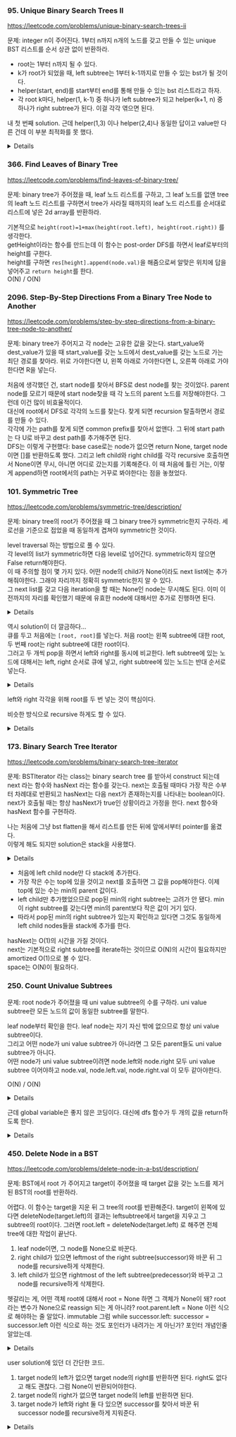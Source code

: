 
### 95. Unique Binary Search Trees II

https://leetcode.com/problems/unique-binary-search-trees-ii

문제: integer n이 주어진다. 1부터 n까지 n개의 노드를 갖고 만들 수 있는 unique BST 리스트를 순서 상관 없이 반환하라.

- root는 1부터 n까지 될 수 있다.
- k가 root가 되었을 때, left subtree는 1부터 k-1까지로 만들 수 있는 bst가 될 것이다.
- helper(start, end)를 start부터 end를 통해 만들 수 있는 bst 리스트라고 하자.
- 각 root k마다, helper(1, k-1) 중 하나가 left subtree가 되고 helper(k+1, n) 중 하나가 right subtree가 된다. 이걸 각각 엮으면 된다.

내 첫 번째 solution. 근데 helper(1,3) 이나 helper(2,4)나 동일한 답이고 value만 다른 건데 이 부분 최적화를 못 했다.    


<details>

```python
def generateTrees(self, n: int) -> List[Optional[TreeNode]]:
    @lru_cache(maxsize=None)
    def helper(start_idx: int, end_idx: int) -> List[TreeNode]:
        # Gets all the bsts that can be created from the nodes from start_idx to end_idx
        if end_idx < start_idx:
            return [None]
        if start_idx == end_idx:
            return [TreeNode(start_idx)]
        rtn = []
        for cur in range(start_idx, end_idx+1):
            lss = helper(start_idx, cur-1)
            rss = helper(cur+1, end_idx)
            for ls in lss:
                for rs in rss:
                    rtn.append(TreeNode(cur, ls, rs))
        return rtn

    return helper(1, n)
```

</details>


### 366. Find Leaves of Binary Tree

https://leetcode.com/problems/find-leaves-of-binary-tree/

문제: binary tree가 주어졌을 때, leaf 노드 리스트를 구하고, 그 leaf 노드를 없앤 tree의 leaft 노드 리스트를 구하면서 tree가 사라질 때까지의 leaf 노드 리스트를 순서대로 리스트에 넣은 2d array를 반환하라.


기본적으로 `height(root)=1+max(height(root.left), height(root.right))` 를 생각한다.   
getHeight이라는 함수를 만드는데 이 함수는 post-order DFS를 하면서 leaf로부터의 height를 구한다.    
height를 구하면 `res[height].append(node.val)`을 해줌으로써 알맞은 위치에 답을 넣어주고 `return height`를 한다.   
O(N) / O(N)




### 2096. Step-By-Step Directions From a Binary Tree Node to Another

https://leetcode.com/problems/step-by-step-directions-from-a-binary-tree-node-to-another/

문제: binary tree가 주어지고 각 node는 고유한 값을 갖는다. start_value와 dest_value가 있을 때 start_value를 갖는 노드에서 dest_value를 갖는 노드로 가는 최단 경로를 찾아라. 위로 가야한다면 U, 왼쪽 아래로 가야한다면 L, 오른쪽 아래로 가야한다면 R을 넣는다.

처음에 생각했던 건, start node를 찾아서 BFS로 dest node를 찾는 것이었다. parent node를 모르기 때문에 start node찾을 때 각 노드의 parent 노드를 저장해야한다. 그런데 이건 많이 비효율적이다.   
대신에 root에서 DFS로 각각의 노드를 찾는다. 찾게 되면 recursion 탈출하면서 경로를 만들 수 있다.   
각각에 가는 path를 찾게 되면 common prefix를 찾아서 없앤다. 그 뒤에 start path는 다 U로 바꾸고 dest path를 추가해주면 된다.   
DFS는 이렇게 구현했다: base case로는 node가 없으면 return None, target node이면 []를 반환하도록 했다. 그리고 left child와 right child를 각각 recursive 호출하면서 None이면 무시, 아니면 어디로 갔는지를 기록해준다. 이 때 처음에 틀린 거는, 이렇게 append하면 root에서의 path는 거꾸로 봐야한다는 점을 놓쳤었다.


### 101. Symmetric Tree

https://leetcode.com/problems/symmetric-tree/description/

문제: binary tree의 root가 주어졌을 때 그 binary tree가 symmetric한지 구하라. 세로선을 기준으로 접었을 때 동일하게 겹쳐야 symmetric한 것이다.

level traversal 하는 방법으로 풀 수 있다.   
각 level의 list가 symmetric하면 다음 level로 넘어간다. symmetric하지 않으면 False return해야한다.   
이 때 주의할 점이 몇 가지 있다. 어떤 node의 child가 None이라도 next list에는 추가해줘야한다. 그래야 자리까지 정확히 symmetric한지 알 수 있다.   
그 next list를 갖고 다음 iteration을 할 때는 None인 node는 무시해도 된다. 이미 이전까지의 자리를 확인했기 때문에 유효한 node에 대해서만 추가로 진행하면 된다.   

<details>

```python
def isSymmetric(self, root: Optional[TreeNode]) -> bool:
    queue = deque([root])
    while queue:
        next_list = []
        while queue:
            cur = queue.popleft()
            if cur is None:
                continue
            next_list.append(cur.left)
            next_list.append(cur.right)
        n = len(next_list)
        for i in range(n//2):
            if next_list[i] is None and next_list[n-1-i] is None:
                continue
            if next_list[i] is None or next_list[n-1-i] is None or next_list[i].val != next_list[n-1-i].val:
                return False

        queue = deque(next_list)
    return True
```

</details>

역시 solution이 더 깔금하다...   
큐를 두고 처음에는 `[root, root]`를 넣는다. 처음 root는 왼쪽 subtree에 대한 root, 두 번째 root는 right subtree에 대한 root이다.   
그러고 두 개씩 pop을 하면서 left와 right를 동시에 비교한다. left subtree에 있는 노드에 대해서는 left, right 순서로 큐에 넣고, right subtree에 있는 노드는 반대 순서로 넣는다.   

<details>

```python
def isSymmetric(self, root: Optional[TreeNode]) -> bool:
    queue = deque([root, root])
    while queue:
        left = queue.popleft()
        right = queue.popleft()
        if left is None and right is None:
            continue
        if left is None or right is None:
            return False
        if left.val != right.val:
            return False
        queue.append(left.left)
        queue.append(right.right)
        queue.append(left.right)
        queue.append(right.left)
    return True
```

</details>


left와 right 각각을 위해 root를 두 번 넣는 것이 핵심이다.

비슷한 방식으로 recursive 하게도 할 수 있다. 

<details>

```python
def isSymmetric(self, root: Optional[TreeNode]) -> bool:
    def is_mirror(left_node, right_node):
        if left_node is None and right_node is None:
            return True
        if left_node is None or right_node is None:
            return False
        return left_node.val == right_node.val and is_mirror(left_node.left, right_node.right) and is_mirror(left_node.right, right_node.left)
    
    return is_mirror(root, root)
```

</details>



### 173. Binary Search Tree Iterator

https://leetcode.com/problems/binary-search-tree-iterator

문제: BSTIterator 라는 class는 binary search tree 를 받아서 construct 되는데 next 라는 함수와 hasNext 라는 함수를 갖는다. next는 호출될 때마다 가장 작은 수부터 차례대로 반환되고 hasNext는 다음 next가 존재하는지를 나타내는 boolean이다. next가 호출될 때는 항상 hasNext가 true인 상황이라고 가정을 한다. next 함수와 hasNext 함수를 구현하라.

나는 처음에 그냥 bst flatten을 해서 리스트를 만든 뒤에 앞에서부터 pointer를 옮겼다.    
이렇게 해도 되지만 solution은 stack을 사용했다.

<details>

```python
class BSTIterator:

    def __init__(self, root: TreeNode):
        self.stack = []
        self._leftmost_inorder(root)

    def _leftmost_inorder(self, root):
        while root:
            self.stack.append(root)
            root = root.left

    def next(self) -> int:
        topmost_node = self.stack.pop()
        if topmost_node.right:
            self._leftmost_inorder(topmost_node.right)
        return topmost_node.val

    def hasNext(self) -> bool:
        return len(self.stack) > 0
```

</details>


- 처음에 left child node만 다 stack에 추가한다. 
- 가장 작은 수는 top에 있을 것이고 next를 호출하면 그 값을 pop해야한다. 이제 top에 있는 수는 min의 parent 값이다.
- left child만 추가했었으므로 pop된 min의 right subtree는 고려가 안 됐다. min이 right subtree를 갖는다면 min의 parent보다 작은 값이 거기 있다.
- 따라서 pop된 min의 right subtree가 있는지 확인하고 있다면 그것도 동일하게 left child nodes들을 stack에 추가를 한다.

hasNext는 O(1)의 시간을 가질 것이다.   
next는 기본적으로 right subtree를 iterate하는 것이므로 O(N)의 시간이 필요하지만 amortized O(1)으로 볼 수 있다.   
space는 O(N)이 필요하다.





### 250. Count Univalue Subtrees

문제: root node가 주어졌을 때 uni value subtree의 수를 구하라. uni value subtree란 모든 노드의 값이 동일한 subtree를 말한다.


leaf node부터 확인을 한다. leaf node는 자기 자신 밖에 없으므로 항상 uni value subtree이다.   
그리고 어떤 node가 uni value subtree가 아니라면 그 모든 parent들도 uni value subtree가 아니다.   
어떤 node가 uni value subtree이려면 node.left와 node.right 모두 uni value subtree 이어야하고 node.val, node.left.val, node.right.val 이 모두 같아야한다.   

O(N) / O(N)

<details>


```python
class Solution:
    def countUnivalSubtrees(self, root: Optional[TreeNode]) -> int:
        if not root:
            return 0
        self.count = 0

        def helper(cur):
            if not (cur.left or cur.right):
                self.count += 1
                return cur.val
            
            if cur.left and cur.right:
                from_left = helper(cur.left)
                from_right = helper(cur.right)
                if from_left == from_right and from_left == cur.val:
                    self.count += 1
                    return cur.val
                return None
            
            if cur.left:
                if helper(cur.left) == cur.val:
                    self.count += 1
                    return cur.val
                return None
            
            if cur.right:
                if helper(cur.right) == cur.val:
                    self.count += 1
                    return cur.val
                return None
        
        helper(root)
        return self.count
```


깔끔한 solution 풀이. return을 간단하게 했다. complexity는 똑같이 O(N) / O(N) 인데 이렇게 하니까 더 빨리 수행됐다. 이게 잘 짠 코드와의 차이이다..

```python
class Solution:
    def countUnivalSubtrees(self, root: Optional[TreeNode]) -> int:
        self.count = 0

        def dfs(node):
            if node is None:
                return True

            isLeftUniValue = dfs(node.left)
            isRightUniValue = dfs(node.right)

            if isLeftUniValue and isRightUniValue:
                if node.left and node.val != node.left.val:
                    return False
                if node.right and node.val != node.right.val:
                    return False
    
                self.count += 1
                return True
            return False
        
        dfs(root)
        return self.count
```

</details>

근데 global variable은 좋지 않은 코딩이다. 대신에 dfs 함수가 두 개의 값을 return하도록 한다.

<details>

```python
    def countUnivalSubtrees(self, root: Optional[TreeNode]) -> int:
        def dfs(node):
            if node is None:
                return True, 0
            
            left = dfs(node.left)
            right = dfs(node.right)
            isLeftUniValue = left[0]
            isRightUniValue = right[0]
            count = left[1] + right[1]
            if isLeftUniValue and isRightUniValue:
                if node.left and node.val != node.left.val:
                    return False, count
                if node.right and node.val != node.right.val:
                    return False, count
                return True, count + 1
            return False, count
        
        return dfs(root)[1]
```

</details>





### 450. Delete Node in a BST

https://leetcode.com/problems/delete-node-in-a-bst/description/

문제: BST에서 root 가 주어지고 target이 주어졌을 때 target 값을 갖는 노드를 제거된 BST의 root를 반환하라.

어렵다. 이 함수는 target을 지운 뒤 그 tree의 root를 반환해준다.
target이 왼쪽에 있다면 deleteNode(target.left)의 결과는 leftsubtree에서 target을 지우고 그 subtree의 root이다.
그러면 root.left = deleteNode(target.left) 로 해주면 전체 tree에 대한 작업이 끝난다.

1. leaf node이면, 그 node를 None으로 바꾼다.
2. right child가 있으면 leftmost of the right subtree(successor)와 바꾼 뒤 그 node를 recursive하게 삭제한다.
3. left child가 있으면 rightmost of the left subtree(predecessor)와 바꾸고 그 node를 recursive하게 삭제한다.

헷갈리는 게, 어떤 객체 root에 대해서 root = None 하면 그 객체가 None이 돼?
root라는 변수가 None으로 reassign 되는 게 아니라?
root.parent.left = None 이런 식으로 해야하는 줄 알았다.
immutable
그럼 while successor.left: successor = successor.left 이런 식으로 하는 것도 포인터가 내려가는 게 아닌가?
포인터 개념인줄 알았는데.

<details>

solution

```python
    def deleteNode(self, root: Optional[TreeNode], key: int) -> Optional[TreeNode]:
        if root is None:
            return root
        
        if root.val > key:
            root.left = self.deleteNode(root.left, key)
        elif root.val < key:
            root.right = self.deleteNode(root.right, key)
        else:
            if not(root.left or root.right):
                root = None
            elif root.right:
                successor = root.right
                while successor.left:
                    successor = successor.left
                root.val = successor.val
                root.right = self.deleteNode(root.right, root.val)
            else:
                predecessor = root.left
                while predecessor.right:
                    predecessor = predecessor.right
                root.val = predecessor.val
                root.left = self.deleteNode(root.left, root.val)
        
        return root
```

</details>

user solution에 있던 더 간단한 코드.

1. target node의 left가 없으면 target node의 right를 반환하면 된다. right도 없다고 해도 괜찮다. 그럼 None이 반환되어야한다.
2. target node의 right가 없으면 target node의 left를 반환하면 된다.
3. target node가 left와 right 둘 다 있으면 successor를 찾아서 바꾼 뒤 successor node를 recursive하게 지워준다.

<details>

```python
    def deleteNode(self, root: Optional[TreeNode], key: int) -> Optional[TreeNode]:
        if not root: return None
        
        if root.val == key:
            if not root.right: return root.left
            
            if not root.left: return root.right
            
            if root.left and root.right:
                temp = root.right
                while temp.left: temp = temp.left
                root.val = temp.val
                root.right = self.deleteNode(root.right, root.val)

        elif root.val > key:
            root.left = self.deleteNode(root.left, key)
        else:
            root.right = self.deleteNode(root.right, key)
            
        return root
```

</details>
